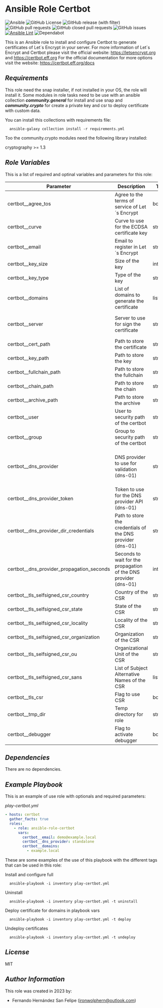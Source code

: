 **Ansible Role Certbot**
========================

![Ansible](https://img.shields.io/badge/ansible-%231A1918.svg?style=flat&logo=ansible&logoColor=white)
![GitHub License](https://img.shields.io/github/license/ironwolphern/ansible-role-certbot)
![GitHub release (with filter)](https://img.shields.io/github/v/release/ironwolphern/ansible-role-certbot)
![GitHub pull requests](https://img.shields.io/github/issues-pr/ironwolphern/ansible-role-certbot)
![GitHub closed pull requests](https://img.shields.io/github/issues-pr-closed/ironwolphern/ansible-role-certbot)
![GitHub issues](https://img.shields.io/github/issues/ironwolphern/ansible-role-certbot)
[![Ansible Lint](https://github.com/ironwolphern/ansible-role-certbot/actions/workflows/ansible-lint.yml/badge.svg)](https://github.com/ironwolphern/ansible-role-certbot/actions/workflows/ansible-lint.yml)
![Dependabot](https://badgen.net/github/dependabot/ironwolphern/ansible-role-certbot)

This is an Ansible role to install and configure Certbot to generate certificates of Let´s Encrypt in your server. For more information
of Let´s Encrypt and Certbot please visit the official website: https://letsencrypt.org and https://certbot.eff.org
For the official documentation for more options visit the website: https://certbot.eff.org/docs

*Requirements*
--------------

This role need the snap installer, if not installed in your OS, the role will install it. Some modules in role tasks need to be use with an ansible collection ***community.general*** for install and use snap and ***community.crypto*** for create a private key and csr to deploy certificate with custom data.

You can install this collections with requirements file:
```shell
  ansible-galaxy collection install -r requirements.yml
```

Too the community.crypto modules need the following library installed:

cryptography >= 1.3


*Role Variables*
----------------

This is a list of required and optinal variables and parameters for this role:

| **Parameter** | **Description** | **Type** | **Default** | **Options** | **Required** |
|---------------|-----------------|----------|:-----------:|:-----------:|:------------:|
| certbot__agree_tos | Agree to the terms of service of Let´s Encrypt | boolean | true | true/false | no |
| certbot__curve | Curve to use for the ECDSA certificate key | string | secp384r1 | Please see RFC 8446 for supported values | no |
| certbot__email | Email to register in Let´s Encrypt | string | '' | | yes |
| certbot__key_size | Size of the key | integer | 4096 | | no |
| certbot__key_type | Type of the key | string | ecdsa | rsa/ecdsa | no |
| certbot__domains | List of domains to generate the certificate | list | [] | | yes |
| certbot__server | Server to use for sign the certificate | string | https://acme-staging-v02.api.letsencrypt.org/directory | https://acme-staging-v02.api.letsencrypt.org/directory / https://acme-v02.api.letsencrypt.org/directory | no |
| certbot__cert_path | Path to store the certificate | string | /etc/letsencrypt/live | | no |
| certbot__key_path | Path to store the key | string | /etc/letsencrypt/live | | no |
| certbot__fullchain_path | Path to store the fullchain | string | /etc/letsencrypt/live | | no |
| certbot__chain_path | Path to store the chain | string | /etc/letsencrypt/live | | no |
| certbot__archive_path | Path to store the archive | string | /etc/letsencrypt/archive | | no |
| certbot__user | User to security path of the certbot | string | root | | no |
| certbot__group | Group to security path of the certbot | string | root | | no |
| certbot__dns_provider | DNS provider to use for validation (dns-01) | string | standalone | standalone, cloudflare, digitalocean, dnsimple, dnsmadeeasy, gehirn, google,linode, luadns, nsone, ovh, rfc2136, route53, sakuracloud | no |
| certbot__dns_provider_token | Token to use for the DNS provider API (dns-01) | string | '' | | no |
| certbot__dns_provider_dir_credentials | Path to store the credentials of the DNS provider (dns-01) | string | /etc/letsencrypt/dns | | no |
| certbot__dns_provider_propagation_seconds | Seconds to wait for the propagation of the DNS provider (dns-01) | integer | 10 | | no |
| certbot__tls_selfsigned_csr_country | Country of the CSR | string | ES | | no |
| certbot__tls_selfsigned_csr_state | State of the CSR | string | Madrid | | no |
| certbot__tls_selfsigned_csr_locality | Locality of the CSR | string | Madrid | | no |
| certbot__tls_selfsigned_csr_organization | Organization of the CSR | string | My Company | | no |
| certbot__tls_selfsigned_csr_ou | Organizational Unit of the CSR | string | Departament | | no |
| certbot__tls_selfsigned_csr_sans | List of Subject Alternative Names of the CSR | list | [] | email, URI, DNS, RID, IP, dirName, otherName | no |
| certbot__tls_csr | Flag to use CSR | boolean | false | true/false | no |
| certbot__tmp_dir | Temp directory for role | string | /tmp/certbot | | no |
| certbot__debugger | Flag to activate debugger | boolean | false | true/false | no |

*Dependencies*
--------------

There are no dependencies.

*Example Playbook*
------------------

This is an example of use role with optionals and required parameters:

*play-certbot.yml*
```yaml
- hosts: certbot
  gather_facts: true
  roles:
    - role: ansible-role-certbot
      vars:
        certbot__email: demo@example.local
        certbot__dns_provider: standalone
        certbot__domains:
          - example.local
```

These are some examples of the use of this playbook with the different tags that can be used in this role:

Install and configure full
```shell
  ansible-playbook -i inventory play-certbot.yml
```
Uninstall
```shell
  ansible-playbook -i inventory play-certbot.yml -t uninstall
```
Deploy certificate for domains in playbook vars
```shell
  ansible-playbook -i inventory play-certbot.yml -t deploy
```
Undeploy certificates
```shell
  ansible-playbook -i inventory play-certbot.yml -t undeploy
```

*License*
---------

MIT

*Author Information*
--------------------

This role was created in 2023 by:

- Fernando Hernández San Felipe (ironwolphern@outlook.com)
